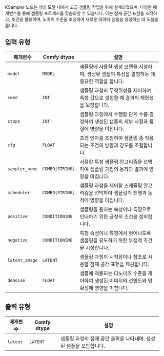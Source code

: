 



KSampler 노드는 생성 모델 내에서 고급 샘플링 작업을 위해 설계되었으며, 다양한 매개변수를 통해 샘플링 프로세스를 맞춤화할 수 있습니다. 이는 잠재 공간 표현을 조작하고, 조건을 활용하며, 노이즈 수준을 조정하여 새로운 데이터 샘플을 생성하는 데 도움을 줍니다.
## 입력 유형

| 매개변수       | Comfy dtype | 설명                                                                                                               |
|-----------------|-------------|---------------------------------------------------------------------------------------------------------------------------|
| `model`         | `MODEL`     | 샘플링에 사용할 생성 모델을 지정하며, 생성된 샘플의 특성을 결정하는 데 중요한 역할을 합니다. |
| `seed`          | `INT`       | 샘플링 과정의 무작위성을 제어하여 특정 값으로 설정할 때 결과의 재현성을 보장합니다.                         |
| `steps`         | `INT`       | 샘플링 과정에서 수행할 단계 수를 결정하여 생성된 샘플의 세부 사항과 품질에 영향을 미칩니다.           |
| `cfg`           | `FLOAT`     | 조건 인자를 조정하여 샘플링 중 적용되는 조건의 방향과 강도를 조절합니다.                     |
| `sampler_name`  | `COMBO[STRING]` | 사용할 특정 샘플링 알고리즘을 선택하여 샘플링 과정의 동작과 결과에 영향을 미칩니다.                     |
| `scheduler`     | `COMBO[STRING]` | 샘플링 과정을 제어할 스케줄링 알고리즘을 선택하여 샘플링의 진행과 동적에 영향을 미칩니다.           |
| `positive`      | `CONDITIONING` | 샘플링을 원하는 속성이나 특징으로 안내하기 위한 긍정적 조건을 정의합니다.                                         |
| `negative`      | `CONDITIONING` | 특정 속성이나 특징에서 벗어나도록 샘플링을 유도하기 위한 부정적 조건을 지정합니다.                                     |
| `latent_image`  | `LATENT`    | 샘플링 과정의 시작점이나 참조로 사용할 잠재 공간 표현을 제공합니다.                            |
| `denoise`       | `FLOAT`     | 샘플에 적용되는 디노이즈 수준을 제어하여 생성된 이미지의 선명도와 명확성에 영향을 미칩니다.                   |

## 출력 유형

| 매개변수   | Comfy dtype | 설명 |
|-------------|-------------|-------------|
| `latent`    | `LATENT`    | 샘플링 과정의 잠재 공간 출력을 나타내며, 생성된 샘플을 포함합니다. |